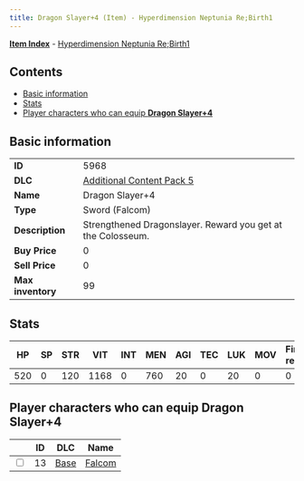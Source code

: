 ```yaml
---
title: Dragon Slayer+4 (Item) - Hyperdimension Neptunia Re;Birth1
---
```


[**Item Index**](/neptunia/rb1/item/index.html) - [Hyperdimension Neptunia Re;Birth1](/neptunia/rb1)

## Contents

- [Basic information](#basic-information)
- [Stats](#stats)
- [Player characters who can equip **Dragon Slayer+4**](#player-characters-who-can-equip-dragon-slayer-4)

## Basic information

|   |   |
| -- | -- |
| **ID** | 5968 |
| **DLC** | [Additional Content Pack 5](/neptunia/rb1/dlc/14-pack5.html) |
| **Name** | Dragon Slayer+4 |
| **Type** | Sword (Falcom) |
| **Description** | Strengthened Dragonslayer. Reward you get at the Colosseum. |
| **Buy Price** | 0 |
| **Sell Price** | 0 |
| **Max inventory** | 99 |


## Stats

| HP | SP | STR | VIT | INT | MEN | AGI | TEC | LUK | MOV | Fire res. | Ice res. | Wind res. | Lightning res. |
| -- | -- | --- | --- | --- | --- | --- | --- | --- | --- | --------- | -------- | --------- | -------------- |
| 520 | 0 | 120 | 1168 | 0 | 760 | 20 | 0 | 20 | 0 | 0 | 0 | 0 | 0 |


## Player characters who can equip **Dragon Slayer+4**

|    | ID | DLC | Name |
| -- | -- | --- | ---- |
| <input type="checkbox" id="rb1-player-1-13" class="trackbox" /> | 13 | [Base](/neptunia/rb1/dlc/1-base.html) | [Falcom](/neptunia/rb1/player/1-13-falcom.html) |
